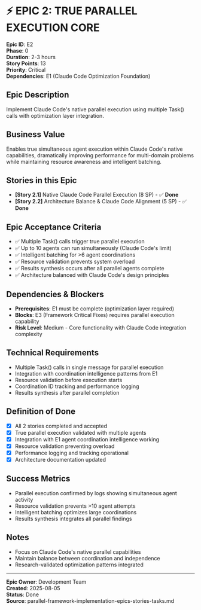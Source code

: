 # ⚡ **EPIC 2: TRUE PARALLEL EXECUTION CORE**

**Epic ID**: E2  
**Phase**: 0  
**Duration**: 2-3 hours  
**Story Points**: 13  
**Priority**: Critical  
**Dependencies**: E1 (Claude Code Optimization Foundation)  

## **Epic Description**
Implement Claude Code's native parallel execution using multiple Task() calls with optimization layer integration.

## **Business Value**
Enables true simultaneous agent execution within Claude Code's native capabilities, dramatically improving performance for multi-domain problems while maintaining resource awareness and intelligent batching.

## **Stories in this Epic**
- **[Story 2.1]** Native Claude Code Parallel Execution (8 SP) - ✅ **Done**
- **[Story 2.2]** Architecture Balance & Claude Code Alignment (5 SP) - ✅ **Done**

## **Epic Acceptance Criteria**
- ✅ Multiple Task() calls trigger true parallel execution  
- ✅ Up to 10 agents can run simultaneously (Claude Code's limit)
- ✅ Intelligent batching for >6 agent coordinations
- ✅ Resource validation prevents system overload
- ✅ Results synthesis occurs after all parallel agents complete
- ✅ Architecture balanced with Claude Code's design principles

## **Dependencies & Blockers**
- **Prerequisites**: E1 must be complete (optimization layer required)
- **Blocks**: E3 (Framework Critical Fixes) requires parallel execution capability
- **Risk Level**: Medium - Core functionality with Claude Code integration complexity

## **Technical Requirements**
- Multiple Task() calls in single message for parallel execution
- Integration with coordination intelligence patterns from E1
- Resource validation before execution starts
- Coordination ID tracking and performance logging
- Results synthesis after parallel completion

## **Definition of Done**
- [x] All 2 stories completed and accepted
- [x] True parallel execution validated with multiple agents
- [x] Integration with E1 agent coordination intelligence working
- [x] Resource validation preventing overload
- [x] Performance logging and tracking operational
- [x] Architecture documentation updated

## **Success Metrics**
- Parallel execution confirmed by logs showing simultaneous agent activity
- Resource validation prevents >10 agent attempts
- Intelligent batching optimizes large coordinations
- Results synthesis integrates all parallel findings

## **Notes**
- Focus on Claude Code's native parallel capabilities
- Maintain balance between coordination and independence
- Research-validated optimization patterns integrated

---
**Epic Owner**: Development Team  
**Created**: 2025-08-05  
**Status**: Done  
**Source**: parallel-framework-implementation-epics-stories-tasks.md